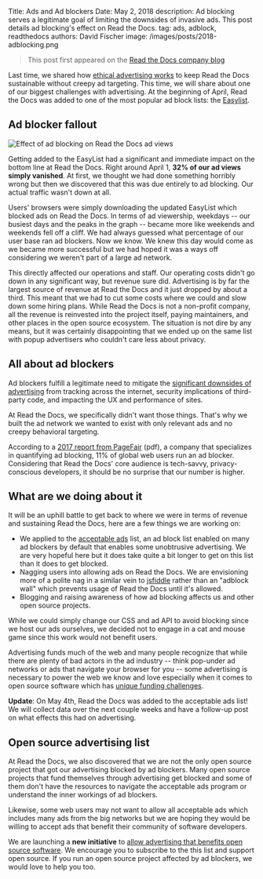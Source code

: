 Title: Ads and Ad blockers
Date: May 2, 2018
description: Ad blocking serves a legitimate goal of limiting the downsides of invasive ads. This post details ad blocking's effect on Read the Docs.
tag: ads, adblock, readthedocs
authors: David Fischer
image: /images/posts/2018-adblocking.png


> This post first appeared
> on the [Read the Docs company blog](https://blog.readthedocs.com/ads-and-adblocking/)

Last time, we shared how
[ethical advertising works]({filename}ethical-advertising-works.md)
to keep Read the Docs sustainable without creepy ad
targeting. This time, we will share about one of our biggest challenges
with advertising. At the beginning of April, Read the Docs was added to
one of the most popular ad block lists: the
[Easylist](https://easylist.to/).

Ad blocker fallout
------------------

<img src="{static}../images/posts/2018-readthedocs-adblocker-fallout.png" class="mw-100" alt="Effect of ad blocking on Read the Docs ad views">

Getting added to the EasyList had a significant and immediate impact on
the bottom line at Read the Docs. Right around April 1, **32% of our ad
views simply vanished**. At first, we thought we had done something
horribly wrong but then we discovered that this was due entirely to ad
blocking. Our actual traffic wasn't down at all.

Users' browsers were simply downloading the updated EasyList which
blocked ads on Read the Docs. In terms of ad viewership, weekdays --
our busiest days and the peaks in the graph -- became more like weekends
and weekends fell off a cliff. We had always guessed what percentage of
our user base ran ad blockers. Now we know. We knew this day would come
as we became more successful but we had hoped it was a ways off
considering we weren't part of a large ad network.

This directly affected our operations and staff. Our operating costs
didn't go down in any significant way, but revenue sure did.
Advertising is by far the largest source of revenue at Read the Docs and
it just dropped by about a third. This meant that we had to cut some
costs where we could and slow down some hiring plans. While Read the
Docs is not a non-profit company, all the revenue is reinvested into the
project itself, paying maintainers, and other places in the open source
ecosystem. The situation is not dire by any means, but it was certainly
disappointing that we ended up on the same list with popup advertisers
who couldn't care less about privacy.

All about ad blockers
---------------------

Ad blockers fulfill a legitimate need to mitigate the [significant
downsides of
advertising](https://docs.readthedocs.io/en/latest/ethical-advertising.html)
from tracking across the internet, security implications of third-party
code, and impacting the UX and performance of sites.

At Read the Docs, we specifically didn't want those things. That's why
we built the ad network we wanted to exist with only relevant ads and no
creepy behavioral targeting.

According to a [2017 report from
PageFair](https://pagefair.com/downloads/2017/01/PageFair-2017-Adblock-Report.pdf)
(pdf), a company that specializes in quantifying ad blocking, 11% of
global web users run an ad blocker. Considering that Read the Docs'
core audience is tech-savvy, privacy-conscious developers, it should be
no surprise that our number is higher.

What are we doing about it
--------------------------

It will be an uphill battle to get back to where we were in terms of
revenue and sustaining Read the Docs, here are a few things we are
working on:

-   We applied to the [acceptable ads](https://acceptableads.com/) list,
    an ad block list enabled on many ad blockers by default that enables
    some unobtrusive advertising. We are very hopeful here but it does
    take quite a bit longer to get on this list than it does to get
    blocked.
-   Nagging users into allowing ads on Read the Docs. We are envisioning
    more of a polite nag in a similar vein to
    [jsfiddle](https://jsfiddle.net/) rather than an \"adblock wall\"
    which prevents usage of Read the Docs until it's allowed.
-   Blogging and raising awareness of how ad blocking affects us and
    other open source projects.

While we could simply change our CSS and ad API to avoid blocking since
we host our ads ourselves, we decided not to engage in a cat and mouse
game since this work would not benefit users.

Advertising funds much of the web and many people recognize that while
there are plenty of bad actors in the ad industry -- think pop-under ad
networks or ads that navigate your browser for you -- some advertising
is necessary to power the web we know and love especially when it comes
to open source software which has [unique funding
challenges](https://www.fordfoundation.org/library/reports-and-studies/roads-and-bridges-the-unseen-labor-behind-our-digital-infrastructure/).

**Update**: On May 4th, Read the Docs was added to the acceptable ads
list! We will collect data over the next couple weeks and have a
follow-up post on what effects this had on advertising.

Open source advertising list
----------------------------

At Read the Docs, we also discovered that we are not the only open
source project that got our advertising blocked by ad blockers. Many
open source projects that fund themselves through advertising get
blocked and some of them don't have the resources to navigate the
acceptable ads program or understand the inner workings of ad blockers.

Likewise, some web users may not want to allow all acceptable ads which
includes many ads from the big networks but we are hoping they would be
willing to accept ads that benefit their community of software
developers.

We are launching a **new initiative** to [allow advertising that
benefits open source
software](https://ads-for-open-source.readthedocs.io). We encourage you
to subscribe to the this list and support open source. If you run an
open source project affected by ad blockers, we would love to help you
too.
